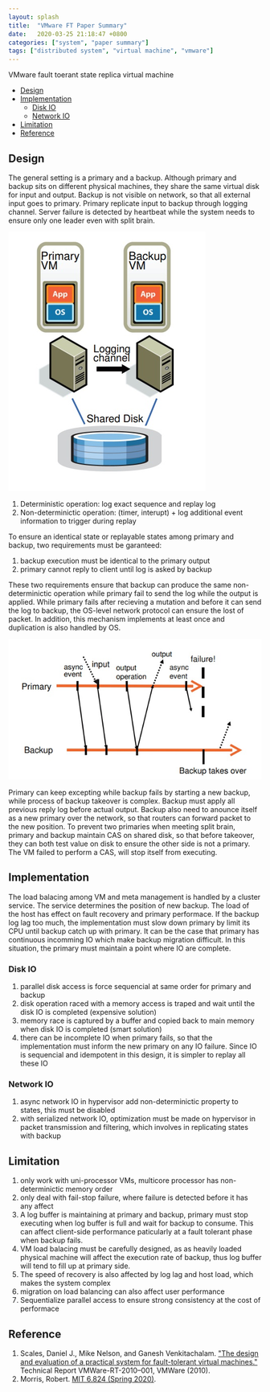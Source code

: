 ```yaml
---
layout: splash
title:  "VMware FT Paper Summary"
date:   2020-03-25 21:18:47 +0800
categories: ["system", "paper summary"]
tags: ["distributed system", "virtual machine", "vmware"]
---
```


VMware fault toerant state replica virtual machine

- [Design](#design)
- [Implementation](#implementation)
  - [Disk IO](#disk-io)
  - [Network IO](#network-io)
- [Limitation](#limitation)
- [Reference](#reference)

## Design

The general setting is a primary and a backup. Although primary and backup sits on different physical machines, they share the same virtual disk for input and output. Backup is not visible on network, so that all external input goes to primary. Primary replicate input to backup through logging channel. Server failure is detected by heartbeat while the system needs to ensure only one leader even with split brain.

![ft-confi](/assets/images/ft-config.jpg)

1. Deterministic operation: log exact sequence and replay log
2. Non-determinictic operation: (timer, interupt) + log additional event information to trigger during replay

To ensure an identical state or replayable states among primary and backup, two requirements must be garanteed:

1. backup execution must be identical to the primary output
2. primary cannot reply to client until log is asked by backup

These two requirements ensure that backup can produce the same non-determinictic operation while primary fail to send the log while the output is applied. While primary fails after recieving a mutation and before it can send the log to backup, the OS-level network protocol can ensure the lost of packet. In addition, this mechanism implements at least once and duplication is also handled by OS.

![ft-protocal](/assets/images/ft-protocal.jpg)

Primary can keep excepting while backup fails by starting a new backup, while process of backup takeover is complex. Backup must apply all previous reply log before actual output. Backup also need to anounce itself as a new primary over the network, so that routers can forward packet to the new position. To prevent two primaries when meeting split brain, primary and backup maintain CAS on shared disk, so that before takeover, they can both test value on disk to ensure the other side is not a primary. The VM failed to perform a CAS, will stop itself from executing.

## Implementation

The load balacing among VM and meta management is handled by a cluster service. The service determines the position of new backup. The load of the host has effect on fault recovery and primary performace. If the backup log lag too much, the implementation must slow down primary by limit its CPU until backup catch up with primary. It can be the case that primary has continuous incomming IO which make backup migration difficult. In this situation, the primary must maintain a point where IO are complete.

### Disk IO

1. parallel disk access is force sequencial at same order for primary and backup
2. disk operation raced with a memory access is traped and wait until the disk IO is completed (expensive solution)
3. memory race is captured by a buffer and copied back to main memory when disk IO is completed (smart solution)
4. there can be incomplete IO when primary fails, so that the implementation must inform the new primary on any IO failure. Since IO is sequencial and idempotent in this design, it is simpler to replay all these IO

### Network IO

1. async network IO in hypervisor add non-determinictic property to states, this must be disabled
2. with serialized network IO, optimization must be made on hypervisor in packet transmission and filtering, which involves in replicating states with backup

## Limitation

1. only work with uni-processor VMs, multicore processor has non-determinictic memory order
2. only deal with fail-stop failure, where failure is detected before it has any affect
3. A log buffer is maintaining at primary and backup, primary must stop executing when log buffer is full and wait for backup to consume. This can affect client-side performance paticularly at a fault tolerant phase when backup fails.
4. VM load balacing must be carefully designed, as as heavily loaded physical machine will affect the execution rate of backup, thus log buffer will tend to fill up at primary side.
5. The speed of recovery is also affected by log lag and host load, which makes the system complex
6. migration on load balancing can also affect user performance
7. Sequentialize parallel access to ensure strong consistency at the cost of performace

## Reference

1. Scales, Daniel J., Mike Nelson, and Ganesh Venkitachalam. ["The design and evaluation of a practical system for fault-tolerant virtual machines."](https://pdos.csail.mit.edu/6.824/papers/vm-ft.pdf) Technical Report VMWare-RT-2010–001, VMWare (2010).
2. Morris, Robert. [MIT 6.824 (Spring 2020)](https://pdos.csail.mit.edu/6.824/general.html).
